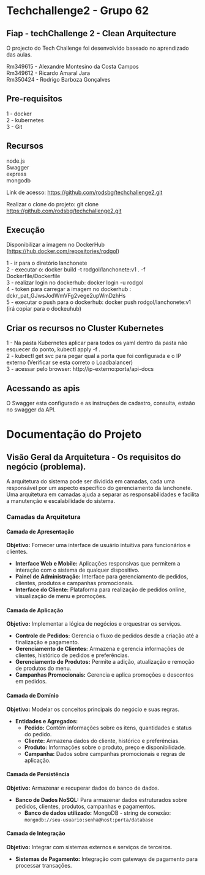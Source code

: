 # Techchallenge2 - Grupo 62

## Fiap - techChallenge 2 - Clean Arquitecture

O projecto do Tech Challenge foi desenvolvido baseado no aprendizado das aulas.

Rm349615 - Alexandre Montesino da Costa Campos <br />
Rm349612 - Ricardo Amaral Jara <br />
Rm350424 - Rodrigo Barboza Gonçalves

## Pre-requisitos

1 - docker <br />
2 - kubernetes <br />
3 - Git

## Recursos

node.js <br />
Swagger <br />
express <br />
mongodb <br />

Link de acesso: https://github.com/rodsbg/techchallenge2.git

Realizar o clone do projeto: git clone https://github.com/rodsbg/techchallenge2.git

## Execução

Disponibilizar a imagem no DockerHub (https://hub.docker.com/repositories/rodgol)

1 - ir para o diretório lanchonete <br />
2 - executar o: docker build -t rodgol/lanchonete:v1 . -f Dockerfile/Dockerfile <br />
3 - realizar login no dockerhub: docker login -u rodgol <br />
4 - token para carregar a imagem no dockerhub : dckr_pat_GJwsJodWmVFg2vege2upWmDzhHs <br />
5 - executar o push para o dockerhub: docker push rodgol/lanchonete:v1 (irá copiar para o dockeuhub) 

## Criar os recursos no Cluster Kubernetes

1 - Na pasta Kubernetes aplicar para todos os yaml dentro da pasta não esquecer do ponto, kubectl apply -f . <br />
2 - kubectl get svc para pegar qual a porta que foi configurada e o IP externo (Verificar se esta correto o Loadbalancer) <br />
3 - acessar pelo browser: http://ip-externo:porta/api-docs 

## Acessando as apis

O Swagger esta configurado e as instruções de cadastro, consulta, estaão no swagger da API.



# Documentação do Projeto  <br />

## Visão Geral da Arquitetura - Os requisitos do negócio (problema).

A arquitetura do sistema pode ser dividida em camadas, cada uma responsável por um aspecto específico do gerenciamento da lanchonete. Uma arquitetura em camadas ajuda a separar as responsabilidades e facilita a manutenção e escalabilidade do sistema.

### Camadas da Arquitetura

#### Camada de Apresentação
**Objetivo:** Fornecer uma interface de usuário intuitiva para funcionários e clientes.

- **Interface Web e Mobile:** Aplicações responsivas que permitem a interação com o sistema de qualquer dispositivo.
- **Painel de Administração:** Interface para gerenciamento de pedidos, clientes, produtos e campanhas promocionais.
- **Interface do Cliente:** Plataforma para realização de pedidos online, visualização de menu e promoções.

#### Camada de Aplicação
**Objetivo:** Implementar a lógica de negócios e orquestrar os serviços.

- **Controle de Pedidos:** Gerencia o fluxo de pedidos desde a criação até a finalização e pagamento.
- **Gerenciamento de Clientes:** Armazena e gerencia informações de clientes, histórico de pedidos e preferências.
- **Gerenciamento de Produtos:** Permite a adição, atualização e remoção de produtos do menu.
- **Campanhas Promocionais:** Gerencia e aplica promoções e descontos em pedidos.

#### Camada de Domínio
**Objetivo:** Modelar os conceitos principais do negócio e suas regras.

- **Entidades e Agregados:**
  - **Pedido:** Contém informações sobre os itens, quantidades e status do pedido.
  - **Cliente:** Armazena dados do cliente, histórico e preferências.
  - **Produto:** Informações sobre o produto, preço e disponibilidade.
  - **Campanha:** Dados sobre campanhas promocionais e regras de aplicação.

#### Camada de Persistência
**Objetivo:** Armazenar e recuperar dados do banco de dados.

- **Banco de Dados NoSQL:** Para armazenar dados estruturados sobre pedidos, clientes, produtos, campanhas e pagamentos.
  - **Banco de dados utilizado:** MongoDB - string de conexão: `mongodb://seu-usuario:senha@host:porta/database`

#### Camada de Integração
**Objetivo:** Integrar com sistemas externos e serviços de terceiros.

- **Sistemas de Pagamento:** Integração com gateways de pagamento para processar transações.


